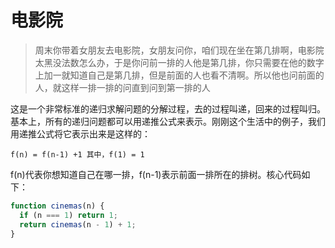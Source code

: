 # 电影院

> 周末你带着女朋友去电影院，女朋友问你，咱们现在坐在第几排啊，电影院太黑没法数怎么办，于是你问前一排的人他是第几排，你只需要在他的数字上加一就知道自己是第几排，但是前面的人也看不清啊。所以他也问前面的人，就这样一排一排的问直到问到第一排的人

这是一个非常标准的递归求解问题的分解过程，去的过程叫递，回来的过程叫归。基本上，所有的递归问题都可以用递推公式来表示。刚刚这个生活中的例子，我们用递推公式将它表示出来是这样的：

`f(n) = f(n-1) +1 其中，f(1) = 1`

f(n)代表你想知道自己在哪一排，f(n-1)表示前面一排所在的排树。核心代码如下：

```js
function cinemas(n) {
  if (n === 1) return 1;
  return cinemas(n - 1) + 1;
}
```
